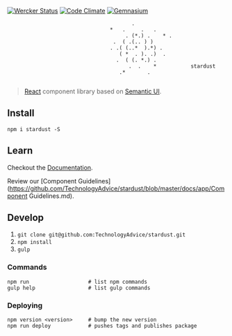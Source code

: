 [![Wercker Status](https://img.shields.io/wercker/ci/TechnologyAdvice/stardust.svg?style=flat-square)](https://app.wercker.com/TechnologyAdvice/stardust) [![Code Climate](https://img.shields.io/codeclimate/github/TechnologyAdvice/stardust.svg?style=flat-square)](https://codeclimate.com/github/TechnologyAdvice/stardust) [![Gemnasium](https://img.shields.io/gemnasium/TechnologyAdvice/stardust.svg?style=flat-square)](https://gemnasium.com/TechnologyAdvice/stardust)
```
                                        .
                                 *   .     .   . 
                                      . (*.) .    * .
                                  .  ( .(.. ) )  
                                 . .( (..*  ).*) . 
                                    ( *  . ). .)  .
                                   .  ( (. *.) . 
                                       .  .    *           stardust
                                    .*       .
                         
```
>[React](https://facebook.github.io/react/) component library based on [Semantic UI](http://semantic-ui.com/).

## Install

```
npm i stardust -S
```

## Learn
Checkout the [Documentation](https://technologyadvice.github.io/stardust/).

Review our [Component Guidelines]
(https://github.com/TechnologyAdvice/stardust/blob/master/docs/app/Component Guidelines.md).

## Develop

1. `git clone git@github.com:TechnologyAdvice/stardust.git`
1. `npm install`
1. `gulp`

### Commands

```
npm run                   # list npm commands 
gulp help                 # list gulp commands
```

### Deploying

```
npm version <version>     # bump the new version
npm run deploy            # pushes tags and publishes package
```
